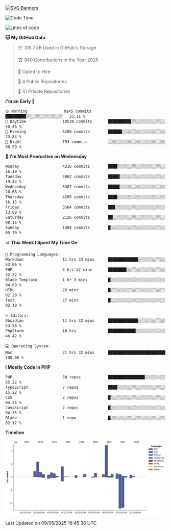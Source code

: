 [![SVG Banners](https://svg-banners.vercel.app/api?type=glitch&text1=Gere_Lajos%F0%9F%92%BB&width=800&height=400)](https://github.com/Akshay090/svg-banners)

<!--START_SECTION:waka-->
![Code Time](http://img.shields.io/badge/Code%20Time-2%2C438%20hrs%2049%20mins-blue)

![Lines of code](https://img.shields.io/badge/From%20Hello%20World%20I%27ve%20Written-16.7%20million%20lines%20of%20code-blue)

**🐱 My GitHub Data** 

> 📦 315.7 kB Used in GitHub's Storage 
 > 
> 🏆 840 Contributions in the Year 2025
 > 
> 💼 Opted to Hire
 > 
> 📜 4 Public Repositories 
 > 
> 🔑 41 Private Repositories 
 > 
**I'm an Early 🐤** 

```text
🌞 Morning                9145 commits        █████████░░░░░░░░░░░░░░░░   35.11 % 
🌆 Daytime                10538 commits       ██████████░░░░░░░░░░░░░░░   40.46 % 
🌃 Evening                6208 commits        ██████░░░░░░░░░░░░░░░░░░░   23.84 % 
🌙 Night                  153 commits         ░░░░░░░░░░░░░░░░░░░░░░░░░   00.59 % 
```
📅 **I'm Most Productive on Wednesday** 

```text
Monday                   4216 commits        ████░░░░░░░░░░░░░░░░░░░░░   16.19 % 
Tuesday                  5062 commits        █████░░░░░░░░░░░░░░░░░░░░   19.44 % 
Wednesday                5387 commits        █████░░░░░░░░░░░░░░░░░░░░   20.68 % 
Thursday                 4205 commits        ████░░░░░░░░░░░░░░░░░░░░░   16.15 % 
Friday                   3564 commits        ███░░░░░░░░░░░░░░░░░░░░░░   13.68 % 
Saturday                 2126 commits        ██░░░░░░░░░░░░░░░░░░░░░░░   08.16 % 
Sunday                   1484 commits        █░░░░░░░░░░░░░░░░░░░░░░░░   05.70 % 
```


📊 **This Week I Spent My Time On** 

```text
💬 Programming Languages: 
Markdown                 11 hrs 33 mins      █████████████░░░░░░░░░░░░   53.66 % 
PHP                      6 hrs 57 mins       ████████░░░░░░░░░░░░░░░░░   32.32 % 
Blade Template           1 hr 3 mins         █░░░░░░░░░░░░░░░░░░░░░░░░   04.89 % 
HTML                     29 mins             █░░░░░░░░░░░░░░░░░░░░░░░░   02.29 % 
Text                     27 mins             █░░░░░░░░░░░░░░░░░░░░░░░░   02.10 % 

🔥 Editors: 
Obsidian                 11 hrs 32 mins      █████████████░░░░░░░░░░░░   53.58 % 
PhpStorm                 10 hrs              ████████████░░░░░░░░░░░░░   46.42 % 

💻 Operating System: 
Mac                      21 hrs 32 mins      █████████████████████████   100.00 % 
```

**I Mostly Code in PHP** 

```text
PHP                      30 repos            ████████████████░░░░░░░░░   65.22 % 
TypeScript               7 repos             ████░░░░░░░░░░░░░░░░░░░░░   15.22 % 
CSS                      2 repos             █░░░░░░░░░░░░░░░░░░░░░░░░   04.35 % 
JavaScript               2 repos             █░░░░░░░░░░░░░░░░░░░░░░░░   04.35 % 
Blade                    1 repo              █░░░░░░░░░░░░░░░░░░░░░░░░   02.17 % 
```



**Timeline**

![Lines of Code chart](https://raw.githubusercontent.com/gere-lajos/gere-lajos/main/assets/bar_graph.png)


 Last Updated on 09/05/2025 18:45:36 UTC
<!--END_SECTION:waka-->
